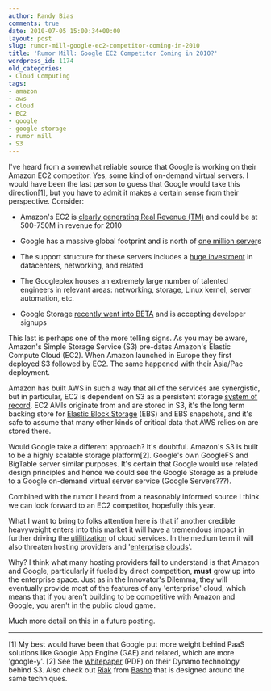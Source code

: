 ```yaml
---
author: Randy Bias
comments: true
date: 2010-07-05 15:00:34+00:00
layout: post
slug: rumor-mill-google-ec2-competitor-coming-in-2010
title: 'Rumor Mill: Google EC2 Competitor Coming in 2010?'
wordpress_id: 1174
old_categories:
- Cloud Computing
tags:
- amazon
- aws
- cloud
- EC2
- google
- google storage
- rumor mill
- S3
---
```


I've heard from a somewhat reliable source that Google is working on their Amazon EC2 competitor.  Yes, some kind of on-demand virtual servers.  I would have been the last person to guess that Google would take this direction[1], but you have to admit it makes a certain sense from their perspective.  Consider:



	
  * Amazon's EC2 is [clearly generating Real Revenue (TM)](http://cloudscaling.com/blog/cloud-computing/amazons-ec2-generating-220m-annually) and could be at 500-750M in revenue for 2010

	
  * Google has a massive global footprint and is north of [one million server](http://www.pandia.com/sew/481-gartner.html)s

	
  * The support structure for these servers includes a [huge investment](http://royal.pingdom.com/2008/04/11/map-of-all-google-data-center-locations/) in datacenters, networking, and related

	
  * The Googleplex houses an extremely large number of talented engineers in relevant areas: networking, storage, Linux kernel, server automation, etc.

	
  * Google Storage [recently went into BETA](http://code.google.com/apis/storage/) and is accepting developer signups


This last is perhaps one of the more telling signs.  As you may be aware, Amazon's Simple Storage Service (S3) pre-dates Amazon's Elastic Compute Cloud (EC2).  When Amazon launched in Europe they first deployed S3 followed by EC2.  The same happened with their Asia/Pac deployment.

Amazon has built AWS in such a way that all of the services are synergistic, but in particular, EC2 is dependent on S3 as a persistent storage [system of record](http://en.wikipedia.org/wiki/System_of_record).  EC2 AMIs originate from and are stored in S3, it's the long term backing store for [Elastic Block Storage](http://aws.amazon.com/ebs/) (EBS) and EBS snapshots, and it's safe to assume that many other kinds of critical data that AWS relies on are stored there.

Would Google take a different approach?  It's doubtful.  Amazon's S3 is built to be a highly scalable storage platform[2]. Google's own GoogleFS and BigTable server similar purposes.  It's certain that Google would use related design principles and hence we could see the Google Storage as a prelude to a Google on-demand virtual server service (Google Servers???).

Combined with the rumor I heard from a reasonably informed source I think we can look forward to an EC2 competitor, hopefully this year.

What I want to bring to folks attention here is that if another credible heavyweight enters into this market it will have a tremendous impact in further driving the [utilitization](http://cloudscaling.com/blog/cloud-computing/debunking-the-no-such-thing-as-a-private-cloud-myth) of cloud services.  In the medium term it will also threaten hosting providers and '[enterprise](http://cloudscaling.com/blog/cloud-computing/bifurcating-clouds) [clouds](http://cloudscaling.com/blog/technology/must-read-on-the-cloud)'.

Why?  I think what many hosting providers fail to understand is that Amazon and Google, particularly if fueled by direct competition, **must** grow up into the enterprise space.  Just as in the Innovator's Dilemma, they will eventually provide most of the features of any 'enterprise' cloud, which means that if you aren't building to be competitive with Amazon and Google, you aren't in the public cloud game.

Much more detail on this in a future posting.



* * *

[1] My best would have been that Google put more weight behind PaaS solutions like Google App Engine (GAE) and related, which are more 'google-y'.
[2] See the [whitepaper](http://s3.amazonaws.com/AllThingsDistributed/sosp/amazon-dynamo-sosp2007.pdf) (PDF) on their Dynamo technology behind S3.  Also check out [Riak](http://www.basho.com/Riak.html) from [Basho](http://www.basho.com/) that is designed around the same techniques.
